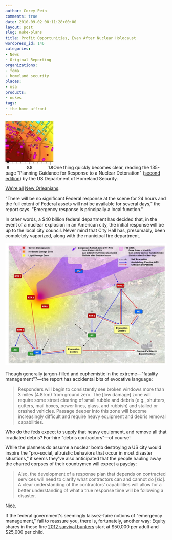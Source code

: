 ```yaml
---
author: Corey Pein
comments: true
date: 2010-09-02 08:11:28+00:00
layout: post
slug: nuke-plans
title: Profit Opportunities, Even After Nuclear Holocaust 
wordpress_id: 146
categories:
- News
- Original Reporting
organizations:
- fema
- homeland security
places:
- usa
products:
- nukes
tags:
- the home affront
---
```


![](/images/2010/09/DHS-nuke-response-plan-ground-zero--150x150.jpg)One thing quickly becomes clear, reading the 135-page "Planning Guidance for Response to a Nuclear Detonation" ([second edition](http://www.usfa.dhs.gov/fireservice/subjects/emr-isac/infograms/ig2010/31-10.shtm)) by the US Department of Homeland Security.




[We're all](http://www.msnbc.msn.com/id/12875663/) [New Orleanians](http://blog.nola.com/guesteditorials/2009/07/point_of_view_justice_elusive.html).




"There will be no significant Federal response at the scene for 24 hours and the full extent of Federal assets will not be available for several days," the report says. "Emergency response is principally a local function."




<!-- more -->




In other words, a $40 billion federal department has decided that, in the event of a nuclear explosion in an American city, the initial response will be up to the local city council. Never mind that City Hall has, presumably, been completely vaporized, along with the municipal fire department.




[![](/images/2010/09/DHS-nuke-response-plan-map.jpg)](/images/2010/09/DHS-nuke-response-plan-map.jpg)




Though generally jargon-filled and euphemistic in the extreme—"fatality management"?—the report has accidental bits of evocative language:





> Responders will begin to consistently see broken windows more than 3 miles (4.8 km) from ground zero. The [low damage] zone will require some street clearing of small rubble and debris (e.g., shutters, gutters, mail boxes, power lines, glass, and rubbish) and stalled or crashed vehicles. Passage deeper into this zone will become increasingly difficult and require heavy equipment and debris removal capabilities.


Who do the feds expect to supply that heavy equipment, and remove all that irradiated debris? For-hire "debris contractors"—of course!

While the planners do assume a nuclear bomb destroying a US city would inspire the "pro-social, altruistic behaviors that occur in most disaster situations," it seems they've also anticipated that the people hauling away the charred corpses of their countrymen will expect a payday:


> Also, the development of a response plan that depends on contracted services will need to clarify what contractors can and cannot do [_sic_]. A clear understanding of the contractors’ capabilities will allow for a better understanding of what a true response time will be following a disaster.


Nice.

If the federal government's seemingly laissez-faire notions of "emergency management," fail to reassure you, there is, fortunately, another way: Equity shares in these fine [2012 survival bunkers](http://www.terravivos.com/home.htm) start at $50,000 per adult and $25,000 per child.
